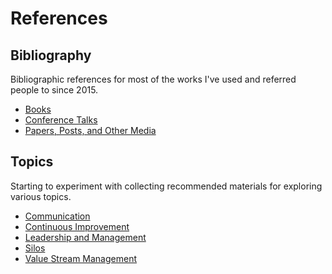 # References

## Bibliography

Bibliographic references for most of the works I've used and referred people to since 2015.

* [Books](bibliography/books.md)
* [Conference Talks](bibliography/conference_talks.md)
* [Papers, Posts, and Other Media](bibliography/papers_posts_other.md)

## Topics

Starting to experiment with collecting recommended materials for exploring various topics.

* [Communication](topics/communication.md)
* [Continuous Improvement](topics/continuous_improvement.md)
* [Leadership and Management](topics/leadership_and_management.md)
* [Silos](topics/silos.md)
* [Value Stream Management](topics/value_stream_management.md)
